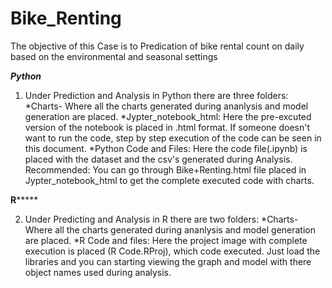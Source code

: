 # Bike_Renting
The objective of this Case is to Predication of bike rental count on daily based on the environmental and seasonal settings



***********Python***********

1. Under Prediction and Analysis in Python there are three folders:
	*Charts- Where all the charts generated during ananlysis and model generation are placed.
	*Jypter_notebook_html: Here the pre-excuted version of the notebook is placed in .html format.
	If someone doesn't want to run the code, step by step execution of the code can be seen in this document.
	*Python Code and Files: Here the code file(.ipynb) is placed with the dataset and the csv's generated
	  during Analysis.
Recommended: You can go through Bike+Renting.html file placed in Jypter_notebook_html to get the 
complete executed code with charts.


**********R***************

2. Under Predicting and Analysis in R there are two folders:
	*Charts- Where all the charts generated during ananlysis and model generation are placed.
	*R Code and files: Here the project image with complete execution is placed (R Code.RProj), which code
	executed. Just load the libraries and you can starting viewing the graph and model with there object names
	used during analysis.


